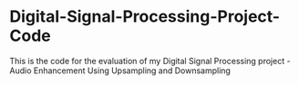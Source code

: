 # Digital-Signal-Processing-Project-Code
This is the code for the evaluation of my Digital Signal Processing project - Audio Enhancement Using Upsampling and Downsampling
